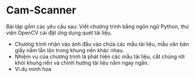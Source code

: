 # Cam-Scanner
Bài tập gồm các yêu cầu sau: Viết chương trình bằng ngôn ngữ Python, thư viện
OpenCV cài đặt ứng dụng quét tài liệu.
+ Chương trình nhận vào ảnh đầu vào chứa các mẫu tài liệu, mẫu văn bản giấy
nằm lẫn lộn trong khung nền khác nhau.
+ Nhiệm vụ của chương trình là phát hiện các mẫu tài liệu, cắt chúng rời khỏi
khung nền và chỉnh hướng tài liệu nằm ngay ngắn.
+ Ví dụ minh họa
